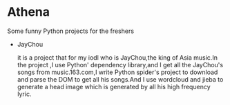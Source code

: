 # Athena
Some funny Python projects for the freshers


- JayChou 
  
  it is a project that for my iodl who is JayChou,the king of Asia music.In the project ,I use Python' dependency library,and I get all the JayChou's songs from music.163.com,I write  Python spider's project to download and parse the DOM to get all his songs.And I use wordcloud and jieba to generate a head image which is generated by all his high frequency lyric.
  
 
